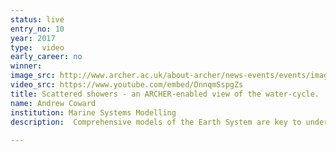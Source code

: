 ```yaml
---
status: live
entry_no: 10
year: 2017
type:  video
early_career: no 
winner: 
image_src: http://www.archer.ac.uk/about-archer/news-events/events/image-comp/gallery-2017/10_Entry_800.jpg
video_src: https://www.youtube.com/embed/DnnqmSspgZs
title: Scattered showers - an ARCHER-enabled view of the water-cycle.
name: Andrew Coward
institution: Marine Systems Modelling
description:  Comprehensive models of the Earth System are key to understanding our climate and its variability. The ARCHER supercomputing service provides the capability and capacity for UK scientists to explore the interactions between key components at unprecedented resolutions. The main sequence shows a simulated year from a high resolution, coupled, ocean, sea-ice and atmosphere model. <br />		There is a lot of meteorology and oceanography to observe in the movie. Most evident is the difference in time and space scales between the three components (atmosphere/ocean/sea-ice). At first glance the atmosphere does not appear to be greatly influenced by the ocean conditions (in contrast, it clearly feels the presence of topographic features such as the Rockies). Indeed, in comparison the ocean hardly appears to be moving (but it is). The ocean's influence is more subtle, providing energy to feed atmospheric instability and memory in the system to affect long term variability. 
  
---
```

